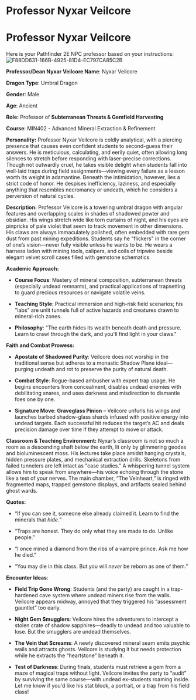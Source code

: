 # Professor Nyxar Veilcore

# Professor **Nyxar Veilcore**

Here is your Pathfinder 2E NPC professor based on your instructions:
![F88DD631-166B-4925-81D4-EC797CA85C2B](images/F88DD631-166B-4925-81D4-EC797CA85C2B.jpg)

**Professor/Dean Nyxar Veilcore
Name**: Nyxar Veilcore

**Dragon Type**: Umbral Dragon

**Gender**: Male

**Age**: Ancient

**Role:**
Professor of **Subterranean Threats & Gemfield Harvesting**

**Course**: MIN402 - Advanced Mineral Extraction & Refinement

**Personality:**
Professor Nyxar Veilcore is coldly analytical, with a piercing presence that causes even confident students to second-guess their answers. He is meticulous, calculating, and eerily quiet, often allowing long silences to stretch before responding with laser-precise corrections. Though not outwardly cruel, he takes visible delight when students fall into well-laid traps during field assignments—viewing every failure as a lesson worth its weight in adamantine. Beneath the intimidation, however, lies a strict code of honor. He despises inefficiency, laziness, and especially anything that resembles necromancy or undeath, which he considers a perversion of natural cycles.

**Description:**
Professor Veilcore is a towering umbral dragon with angular features and overlapping scales in shades of shadowed pewter and obsidian. His wings stretch wide like torn curtains of night, and his eyes are pinpricks of pale violet that seem to track movement in other dimensions. His claws are always immaculately polished, often embedded with rare gem dust from past mining expeditions. Students say he "flickers" in the corner of one’s vision—never fully visible unless he wants to be. He wears a harness laden with mining tools, calipers, and coils of tripwire beside elegant velvet scroll cases filled with gemstone schematics.

**Academic Approach:**

* **Course Focus**: Mastery of mineral composition, subterranean threats (especially undead remnants), and practical applications of trapsetting to guard precious resources or navigate volatile veins.

* **Teaching Style**: Practical immersion and high-risk field scenarios; his "labs" are unlit tunnels full of active hazards and creatures drawn to mineral-rich zones.

* **Philosophy**: "The earth hides its wealth beneath death and pressure. Learn to crawl through the dark, and you'll find light in your claws."

**Faith and Combat Prowess:**

* **Apostate of Shadowed Purity**: Veilcore does not worship in the traditional sense but adheres to a monastic Shadow Plane ideal—purging undeath and rot to preserve the purity of natural death.

* **Combat Style**: Rogue-based ambusher with expert trap usage. He begins encounters from concealment, disables undead enemies with debilitating snares, and uses darkness and misdirection to dismantle foes one by one.

* **Signature Move**: **Graveglass Pinion** – Veilcore unfurls his wings and launches barbed shadow-glass shards infused with positive energy into undead targets. Each successful hit reduces the target’s AC and deals precision damage over time if they attempt to move or attack.

**Classroom & Teaching Environment:**
Nyxar’s classroom is not so much a room as a descending shaft below the earth, lit only by glimmering geodes and bioluminescent moss. His lectures take place amidst hanging crystals, hidden pressure plates, and mechanical extraction drills. Skeletons from failed tunnelers are left intact as "case studies." A whispering tunnel system allows him to speak from anywhere—his voice echoing through the stone like a test of your nerves. The main chamber, “The Veinheart,” is ringed with fragmented maps, trapped gemstone displays, and artifacts sealed behind ghost wards.

**Quotes:**

* “If you can see it, someone else already claimed it. Learn to find the minerals that *hide.*”

* “Traps are honest. They do only what they are made to do. Unlike people.”

* “I once mined a diamond from the ribs of a vampire prince. Ask me how he died.”

* “You may die in this class. But you will *never* be reborn as one of them.”

**Encounter Ideas**:

* **Field Trip Gone Wrong**: Students (and the party) are caught in a trap-hardened cave system where undead miners rise from the walls. Veilcore appears midway, annoyed that they triggered his “assessment gauntlet” too early.

* **Night Gem Smugglers**: Veilcore hires the adventurers to intercept a stolen crate of shadow sapphires—deadly to undead and too valuable to lose. But the smugglers are undead themselves.

* **The Vein that Screams**: A newly discovered mineral seam emits psychic wails and attracts ghosts. Veilcore is studying it but needs protection while he extracts the “heartstone” beneath it.

* **Test of Darkness**: During finals, students must retrieve a gem from a maze of magical traps without light. Veilcore invites the party to “audit” by surviving the same course—with undead ex-students roaming inside.
Let me know if you'd like his stat block, a portrait, or a trap from his field class!

